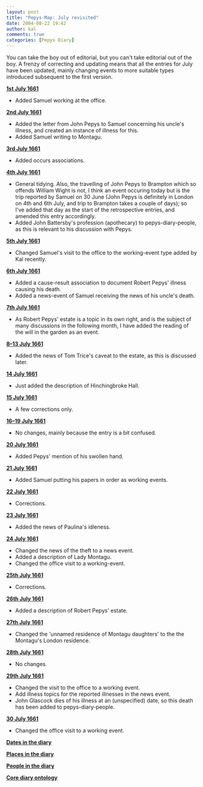 ```yaml
---
layout: post
title: "Pepys-Map: July revisited"
date: 2004-08-22 19:42
author: kal
comments: true
categories: [Pepys Diary]
---
```

You can take the boy out of editorial, but you can't take editorial out of the boy.  A frenzy of correcting and updating means that all the entries for July have been updated, mainly changing events to more suitable types introduced subsequent to the first version.

<!--more-->
<p><b><a href="http://www.techquila.com/blog/archives/16610701.ltm">1st July 1661</a></b></p>
<ul><li>Added Samuel working at the office.</li></ul>
<p><b><a href="http://www.techquila.com/blog/archives/16610702.ltm">2nd July 1661</a></b></p>
<ul>
<li>Added the letter from John Pepys to Samuel concerning his uncle's illness, and created an instance of illness for this.</li>
<li>Added Samuel writing to Montagu.</li>
</ul>
<p><b><a href="http://www.techquila.com/blog/archives/16610703.ltm">3rd July 1661</a></b></p>
<ul>
<li>Added occurs associations.</li>
</ul>
<p><b><a href="http://www.techquila.com/blog/archives/16610704.ltm">4th July 1661</a></b></p>
<ul>
<li>General tidying. Also, the travelling of John Pepys to Brampton which so offends William Wight is not, I think an event occuring today but is the trip reported by Samuel on 30 June (John Pepys is definitely in London on 4th and 6th July, and trip to Brampton takes a couple of days); so I've added that day as the start of the retrospective entries, and amended this entry accordingly.</li>
<li>Added John Battersby's profession (apothecary) to pepys-diary-people, as this is relevant to his discussion with Pepys.</li>
</ul>
<p><b><a href="http://www.techquila.com/blog/archives/16610705.ltm">5th July 1661</a></b></p>
<ul><li>Changed Samuel's visit to the office to the working-event type added by Kal recently.</li></ul>
<p><b><a href="http://www.techquila.com/blog/archives/16610706.ltm">6th July 1661</a></b></p>
<ul><li>Added a cause-result association to document Robert Pepys' illness causing his death.</li>
<li>Added a news-event of Samuel receiving the news of his uncle's death.</li>
</ul>
<p><b><a href="http://www.techquila.com/blog/archives/16610707.ltm">7th July 1661</a></b></p>
<ul><li>As Robert Pepys' estate is a topic in its own right, and is the subject of many discussions in the following month, I have added the reading of the will in the garden as an event.</li>
</ul>
<p><b><a href="http://www.techquila.com/blog/archives/16610713.ltm">8&#x2013;13 July 1661</a></b></p>
<ul><li>Added the news of Tom Trice's caveat to the estate, as this is discussed later.</li></ul>
<p><b><a href="http://www.techquila.com/blog/archives/16610713.ltm">14 July 1661</a></b></p>
<ul><li>Just added the description of Hinchingbroke Hall.</li></ul>
<p><b><a href="http://www.techquila.com/blog/archives/16610715.ltm">15 July 1661</a></b></p>
<ul><li>A few corrections only.</li></ul>
<p><b><a href="http://www.techquila.com/blog/archives/16610719.ltm">16&#x2013;19 July 1661</a></b></p>
<ul><li>No changes, mainly because the entry is a bit confused.</li></ul>
<p><b><a href="http://www.techquila.com/blog/archives/16610720.ltm">20 July 1661</a></b></p>
<ul><li>Added  Pepys' mention of his swollen hand.</li></ul>
<p><b><a href="http://www.techquila.com/blog/archives/16610721.ltm">21 July 1661</a></b></p>
<ul><li>Added Samuel putting his papers in order as working events.</li></ul>
<p><b><a href="http://www.techquila.com/blog/archives/16610722.ltm">22 July 1661</a></b></p>
<ul><li>Corrections.</li></ul>
<p><b><a href="http://www.techquila.com/blog/archives/16610723.ltm">23 July 1661</a></b></p>
<ul><li>Added the news of Paulina's idleness.</li></ul>
<p><b><a href="http://www.techquila.com/blog/archives/16610724.ltm">24 July 1661</a></b></p>
<ul>
<li>Changed the news of the theft to a news event.</li>
<li>Added a description of Lady Montagu.</li>
<li>Changed the office visit to a working-event.</li>
</ul>
<p><b><a href="http://www.techquila.com/blog/archives/16610725.ltm">25th July 1661</a></b></p>
<ul>
<li>Corrections.</li>
</ul>
<p><b><a href="http://www.techquila.com/blog/archives/16610726.ltm">26th July 1661</a></b></p>
<ul><li>Added a description of Robert Pepys' estate.</li></ul>
<p><b><a href="http://www.techquila.com/blog/archives/16610727.ltm">27th July 1661</a></b></p>
<ul><li>Changed the 'unnamed residence of Montagu daughters' to the the Montagu's London residence.</li></ul>
<p><b><a href="http://www.techquila.com/blog/archives/16610728.ltm">28th July 1661</a></b></p>
<ul><li>No changes.</li></ul>
<p><b><a href="http://www.techquila.com/blog/archives/16610729.ltm">29th July 1661</a></b></p>
<ul>
<li>Changed the visit to the office to a working event.</li>
<li>Add illness topics for the reported illnesses in the news event.</li>
<li>John Glascock dies of his illness at an (unspecified) date, so this death has been added to pepys-diary-people.</li>
</ul>
<p><b><a href="http://www.techquila.com/blog/archives/16610730.ltm">30 July 1661</a></b></p>
<ul><li>Changed the office visit to a working event.</li></ul>
<p><b><a href="http://www.techquila.com/blog/archives/pepys-diary-
dates.ltm">Dates in the diary</a></b></p>
<p><b><a href="http://www.techquila.com/blog/archives/pepys-diary-places.ltm">Places in the diary</a></b></p>
<p><b><a href="http://www.techquila.com/blog/archives/pepys-diary-people.ltm">People in the diary</a></b></p>
<p><b><a href="http://www.techquila.com/blog/archives/pepys-diary-ontology.ltm">Core diary ontology</a></b></p>

